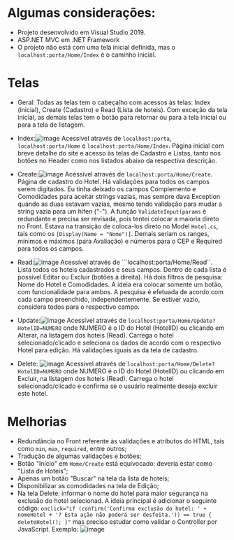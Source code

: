 # Algumas considerações:

* Projeto desenvolvido em Visual Studio 2019.
* ASP.NET MVC em .NET Framework
* O projeto não está com uma tela inicial definida, mas o ```localhost:porta/Home/Index``` é o caminho inicial.

# Telas
* Geral: Todas as telas tem o cabeçalho com acessos às telas: Index (inicial), Create (Cadastro) e Read (Lista de hoteis). Com exceção da tela inicial, as demais telas tem o botão para retornar ou para a tela inicial ou para a tela de listagem.

* Index:![image](https://user-images.githubusercontent.com/47607259/131123021-9a4acf09-d873-4939-9f87-b7e4e2ba3063.png)
Acessível através de ```localhost:porta```, ```localhost:porta/Home``` e ```localhost:porta/Home/Index```.
Página inicial com breve detalhe do site e acesso às telas de Cadastro e Listas, tanto nos botões no Header como nos listados abaixo da respectiva descrição.

* Create:![image](https://user-images.githubusercontent.com/47607259/131123331-abfe4a07-dde6-4eec-a581-58826a406e03.png)
Acessível através de ```localhost:porta/Home/Create```.
Página de cadastro do Hotel. Há validações para todos os campos serem digitados. Eu tinha deixado os campos Complemento e Comodidades para aceitar strings vazias, mas sempre dava Exception quando as duas estavam vazias, mesmo tendo validação para mudar a string vazia para um hífen ("-"). A função ```ValidateInput(params``` é redundante e precisa ser revisada, pois tentei colocar a maioria direto no Front. Estava na transição de coloca-los direto no Model ```Hotel.cs```, tais como os ```[Display(Name = "Nome")]```. Demais seriam os ranges, mínimos e máximos (para Avaliação) e números para o CEP e Required para todos os campos.

* Read:![image](https://user-images.githubusercontent.com/47607259/131124736-69c57cc6-0d3f-4c84-b6cf-e9c01a489c08.png)
Acessível através de ```localhost:porta/Home/Read``.
Lista todos os hoteis cadastrados e seus campos. Dentro de cada lista é possível Editar ou Excluir (botões à direita).
Há dois filtros de pesquisa: Nome do Hotel e Comodidades. A ideia era colocar somente um botão, com funcionalidade para ambos. A pesquisa é efetuada de acordo com cada campo preenchido, independentemente. Se estiver vazio, considera todos para o respectivo campo.

* Update:![image](https://user-images.githubusercontent.com/47607259/131125113-0b60e4ef-3fb2-4813-95fa-df375a346462.png)
Acessível através de ```localhost:porta/Home/Update?HotelID=NUMERO``` onde NUMERO é o ID do Hotel (HotelID) ou clicando em Alterar, na listagem dos hoteis (Read).
Carrega o hotel selecionado/clicado e seleciona os dados de acordo com o respectivo Hotel para edição. Há validações iguais as da tela de cadastro.

* Delete: ![image](https://user-images.githubusercontent.com/47607259/131125454-9c19b6d5-dc2a-4f68-add0-357083cb28a3.png)
Acessível através de ```localhost:porta/Home/Delete?HotelID=NUMERO``` onde NUMERO é o ID do Hotel (HotelID) ou clicando em Excluir, na listagem dos hoteis (Read).
Carrega o hotel selecionado/clicado e confirma se o usuário realmente deseja excluir este hotel.


# Melhorias

* Redundância no Front referente às validações e atributos do HTML, tais como ```min```, ```max```,  ```required```, entre outros;
* Tradução de algumas validações e botões;
* Botão "Início" em ```Home/Create``` está equivocado: deveria estar como "Lista de Hoteis";
* Apenas um botão "Buscar" na tela da lista de hoteis;
* Disponibilizar as comodidades na tela de Edição;
* Na tela Delete: informar o nome do hotel para maior segurança na exclusão do hotel selecionad. A ideia principal é adicionar o seguinte código: 
 ```onclick="if (confirm('Confirma exclusão do hotel: ' + nomeHotel + '? Esta ação não poderá ser desfeita.')) == true { deleteHotel(); }"```
 mas preciso estudar como validar o Controller por JavaScript. Exemplo: 
![image](https://user-images.githubusercontent.com/47607259/131126973-1cd73b3d-ed7c-4c95-9fd9-4c966eb99256.png)
